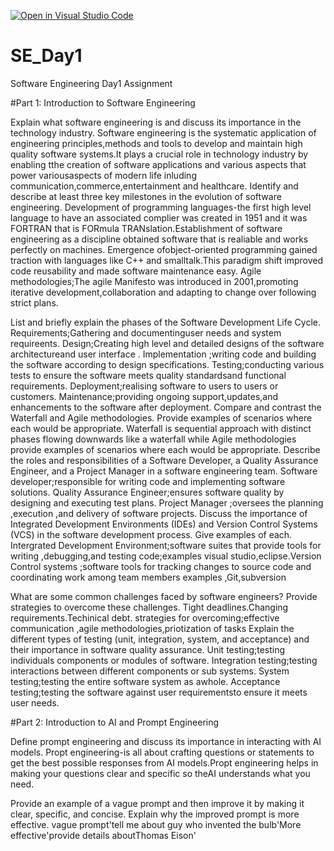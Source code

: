 [![Open in Visual Studio Code](https://classroom.github.com/assets/open-in-vscode-2e0aaae1b6195c2367325f4f02e2d04e9abb55f0b24a779b69b11b9e10269abc.svg)](https://classroom.github.com/online_ide?assignment_repo_id=15610299&assignment_repo_type=AssignmentRepo)
 # SE_Day1
Software Engineering Day1 Assignment

#Part 1: Introduction to Software Engineering

Explain what software engineering is and discuss its importance in the technology industry.
Software engineering is the systematic application of engineering principles,methods and tools to develop and maintain high quality software systems.It plays a crucial role in technology industry by enabling tthe creation of software applications and various aspects that power variousaspects of modern life inluding communication,commerce,entertainment and healthcare.
Identify and describe at least three key milestones in the evolution of software engineering.
Development of programming languages-the first high level language to have an associated complier was created in 1951 and it was FORTRAN that is FORmula TRANslation.Establishment of software engineering as a discipline obtained software that is realiable and works perfectly on machines.
Emergence ofobject-oriented programming gained traction with languages like C++ and smalltalk.This paradigm shift improved code reusability and made software maintenance easy.
Agile methodologies;The agile Manifesto was introduced in 2001,promoting iterative development,collaboration and adapting to change over following strict plans.


List and briefly explain the phases of the Software Development Life Cycle.
Requirements;Gathering and documentinguser needs and system requireents.
Design;Creating high level and detailed designs of the software architectureand user interface .
Implementation ;writing code and building the software according to design specifications.
Testing;conducting various tests to ensure the software meets quality standardsand functional requirements.
Deployment;realising software to users to users or customers.
Maintenance;providing ongoing support,updates,and enhancements to the software after deployment.
Compare and contrast the Waterfall and Agile methodologies. Provide examples of scenarios where each would be appropriate.
Waterfall is sequential approach with distinct phases flowing downwards like a waterfall while Agile methodologies provide examples of scenarios where each would be appropriate.
Describe the roles and responsibilities of a Software Developer, a Quality Assurance Engineer, and a Project Manager in a software engineering team.
Software developer;responsible for writing code and implementing software solutions. 
Quality Assurance Engineer;ensures software quality by designing and executing test plans.
Project Manager ;oversees the planning ,execution ,and delivery of software projects.
Discuss the importance of Integrated Development Environments (IDEs) and Version Control Systems (VCS) in the software development process. Give examples of each.
Intergrated Development Environment;software suites that  provide  tools for writing ,debugging,and testing code;examples visual studio,eclipse.Version Control systems ;software tools for tracking changes to source code and coordinating work among team members examples ,Git,subversion

What are some common challenges faced by software engineers? Provide strategies to overcome these challenges. 
Tight deadlines.Changing requirements.Techinical debt.
strategies for overcoming;effective communication ,agile methodologies,priotization of tasks
Explain the different types of testing (unit, integration, system, and acceptance) and their importance in software quality assurance.
Unit testing;testing individuals components or modules of software.
Integration testing;testing interactions between different components or sub systems.
System testing;testing the entire software system as awhole.
Acceptance testing;testing the software against user requirementsto ensure it meets user needs.

#Part 2: Introduction to AI and Prompt Engineering


Define prompt engineering and discuss its importance in interacting with AI models.
Propt engineering-is all about crafting questions or statements to get the best possible responses from AI models.Propt engineering helps in making your questions clear and specific so theAI understands what you need.

Provide an example of a vague prompt and then improve it by making it clear, specific, and concise. Explain why the improved prompt is more effective.
vague prompt'tell me about guy who invented the bulb'More effective'provide details aboutThomas Eison'
